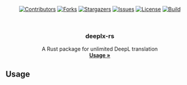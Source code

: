 <div id="top"></div>

<!-- PROJECT SHIELDS -->
<p align="center">
<a href="https://github.com/hominsu/deeplx-rs/graphs/contributors"><img src="https://img.shields.io/github/contributors/hominsu/deeplx-rs.svg?style=for-the-badge" alt="Contributors"></a>
<a href="https://github.com/hominsu/deeplx-rs/network/members"><img src="https://img.shields.io/github/forks/hominsu/deeplx-rs.svg?style=for-the-badge" alt="Forks"></a>
<a href="https://github.com/hominsu/deeplx-rs/stargazers"><img src="https://img.shields.io/github/stars/hominsu/deeplx-rs.svg?style=for-the-badge" alt="Stargazers"></a>
<a href="https://github.com/hominsu/deeplx-rs/issues"><img src="https://img.shields.io/github/issues/hominsu/deeplx-rs.svg?style=for-the-badge" alt="Issues"></a>
<a href="https://github.com/hominsu/deeplx-rs/blob/master/LICENSE"><img src="https://img.shields.io/github/license/hominsu/deeplx-rs.svg?style=for-the-badge" alt="License"></a>
<a href="https://github.com/hominsu/deeplx-rs/actions/workflows/ci.yml"><img src="https://img.shields.io/github/actions/workflow/status/hominsu/deeplx-rs/ci.yml?branch=main&style=for-the-badge" alt="Build"></a>
</p>


<!-- PROJECT LOGO -->
<br/>
<div align="center">
<h3 align="center">deeplx-rs</h3>

  <p align="center">
    A Rust package for unlimited DeepL translation
    <br/>
    <a href="#usage"><strong>Usage »</strong></a>
  </p>
</div>

## Usage
